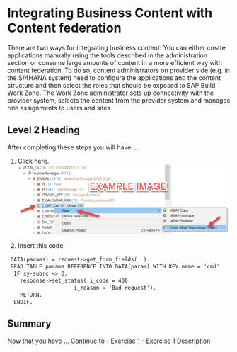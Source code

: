 # Integrating Business Content with Content federation

There are two ways for integrating business content: You can either create applications manually using the tools described in the administration section or consume large amounts of content in a more efficient way with content federation. To do so, content administrators on provider side (e.g. in the S/4HANA system) need to configure the applications and the content structure and then select the roles that should be exposed to SAP Build Work Zone. The Work Zone administrator sets up connectivity with the provider system, selects the content from the provider system and manages role assignments to users and sites.



## Level 2 Heading

After completing these steps you will have....

1.	Click here.
<br>![](/exercises/ex0/images/00_00_0010.png)

2.	Insert this code.
``` abap
 DATA(params) = request->get_form_fields(  ).
 READ TABLE params REFERENCE INTO DATA(param) WITH KEY name = 'cmd'.
  IF sy-subrc <> 0.
    response->set_status( i_code = 400
                     i_reason = 'Bad request').
    RETURN.
  ENDIF.
```

## Summary

Now that you have ... 
Continue to - [Exercise 1 - Exercise 1 Description](../ex1/README.md)
